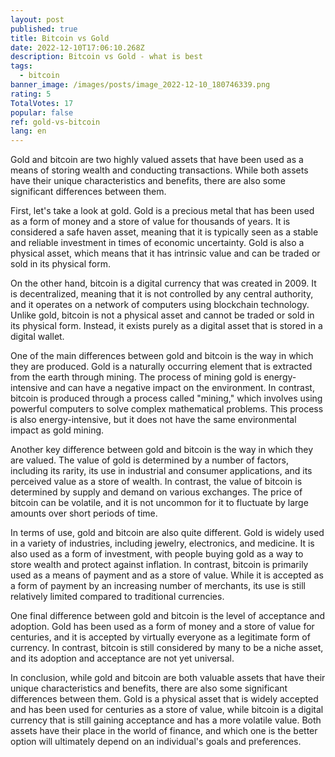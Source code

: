 ```yaml
---
layout: post
published: true
title: Bitcoin vs Gold
date: 2022-12-10T17:06:10.268Z
description: Bitcoin vs Gold - what is best
tags:
  - bitcoin
banner_image: /images/posts/image_2022-12-10_180746339.png
rating: 5
TotalVotes: 17
popular: false
ref: gold-vs-bitcoin
lang: en
---
```

Gold and bitcoin are two highly valued assets that have been used as a means of storing wealth and conducting transactions. While both assets have their unique characteristics and benefits, there are also some significant differences between them.

First, let's take a look at gold. Gold is a precious metal that has been used as a form of money and a store of value for thousands of years. It is considered a safe haven asset, meaning that it is typically seen as a stable and reliable investment in times of economic uncertainty. Gold is also a physical asset, which means that it has intrinsic value and can be traded or sold in its physical form.

On the other hand, bitcoin is a digital currency that was created in 2009. It is decentralized, meaning that it is not controlled by any central authority, and it operates on a network of computers using blockchain technology. Unlike gold, bitcoin is not a physical asset and cannot be traded or sold in its physical form. Instead, it exists purely as a digital asset that is stored in a digital wallet.

One of the main differences between gold and bitcoin is the way in which they are produced. Gold is a naturally occurring element that is extracted from the earth through mining. The process of mining gold is energy-intensive and can have a negative impact on the environment. In contrast, bitcoin is produced through a process called "mining," which involves using powerful computers to solve complex mathematical problems. This process is also energy-intensive, but it does not have the same environmental impact as gold mining.

Another key difference between gold and bitcoin is the way in which they are valued. The value of gold is determined by a number of factors, including its rarity, its use in industrial and consumer applications, and its perceived value as a store of wealth. In contrast, the value of bitcoin is determined by supply and demand on various exchanges. The price of bitcoin can be volatile, and it is not uncommon for it to fluctuate by large amounts over short periods of time.

In terms of use, gold and bitcoin are also quite different. Gold is widely used in a variety of industries, including jewelry, electronics, and medicine. It is also used as a form of investment, with people buying gold as a way to store wealth and protect against inflation. In contrast, bitcoin is primarily used as a means of payment and as a store of value. While it is accepted as a form of payment by an increasing number of merchants, its use is still relatively limited compared to traditional currencies.

One final difference between gold and bitcoin is the level of acceptance and adoption. Gold has been used as a form of money and a store of value for centuries, and it is accepted by virtually everyone as a legitimate form of currency. In contrast, bitcoin is still considered by many to be a niche asset, and its adoption and acceptance are not yet universal.

In conclusion, while gold and bitcoin are both valuable assets that have their unique characteristics and benefits, there are also some significant differences between them. Gold is a physical asset that is widely accepted and has been used for centuries as a store of value, while bitcoin is a digital currency that is still gaining acceptance and has a more volatile value. Both assets have their place in the world of finance, and which one is the better option will ultimately depend on an individual's goals and preferences.